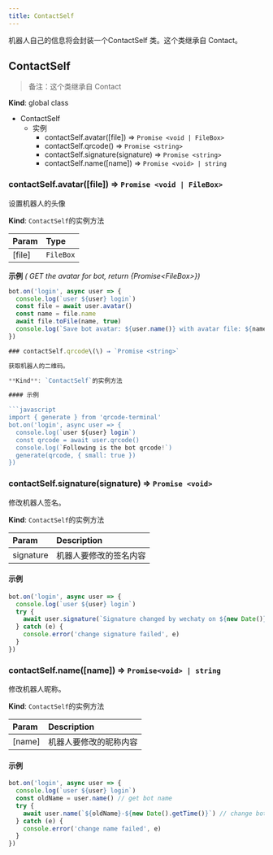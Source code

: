 ```yaml
---
title: ContactSelf
---
```


机器人自己的信息将会封装一个ContactSelf 类。这个类继承自 Contact。

## ContactSelf

> 备注：这个类继承自 Contact

**Kind**: global class

* ContactSelf
  * 实例
    * contactSelf.avatar\(\[file\]\) ⇒ `Promise <void | FileBox>`
    * contactSelf.qrcode\(\) ⇒ `Promise <string>`
    * contactSelf.signature\(signature\) ⇒ `Promise <string>`
    * contactSelf.name\(\[name\]\) ⇒ `Promise <void> | string`

### contactSelf.avatar\(\[file\]\) ⇒ `Promise <void | FileBox>`

设置机器人的头像

**Kind**: `ContactSelf`的实例方法

| Param | Type |
| :--- | :--- |
| \[file\] | `FileBox` |

**示例** _\( GET the avatar for bot, return {Promise&lt;FileBox&gt;}\)_

```javascript
bot.on('login', async user => {
  console.log(`user ${user} login`)
  const file = await user.avatar()
  const name = file.name
  await file.toFile(name, true)
  console.log(`Save bot avatar: ${user.name()} with avatar file: ${name}`)
})

### contactSelf.qrcode\(\) ⇒ `Promise <string>`

获取机器人的二维码。

**Kind**: `ContactSelf`的实例方法

#### 示例

```javascript
import { generate } from 'qrcode-terminal'
bot.on('login', async user => {
  console.log(`user ${user} login`)
  const qrcode = await user.qrcode()
  console.log(`Following is the bot qrcode!`)
  generate(qrcode, { small: true })
})
```

### contactSelf.signature\(signature\) ⇒ `Promise <void>`

修改机器人签名。

**Kind**: `ContactSelf`的实例方法

| Param | Description |
| :--- | :--- |
| signature | 机器人要修改的签名内容 |

#### 示例

```javascript
bot.on('login', async user => {
  console.log(`user ${user} login`)
  try {
    await user.signature(`Signature changed by wechaty on ${new Date()}`)
  } catch (e) {
    console.error('change signature failed', e)
  }
})
```

### contactSelf.name\(\[name\]\) ⇒ `Promise<void> | string`

修改机器人昵称。

**Kind**: `ContactSelf`的实例方法

| Param | Description |
| :--- | :--- |
| \[name\] | 机器人要修改的昵称内容 |

#### 示例

```javascript
bot.on('login', async user => {
  console.log(`user ${user} login`)
  const oldName = user.name() // get bot name
  try {
    await user.name(`${oldName}-${new Date().getTime()}`) // change bot name
  } catch (e) {
    console.error('change name failed', e)
  }
})
```
